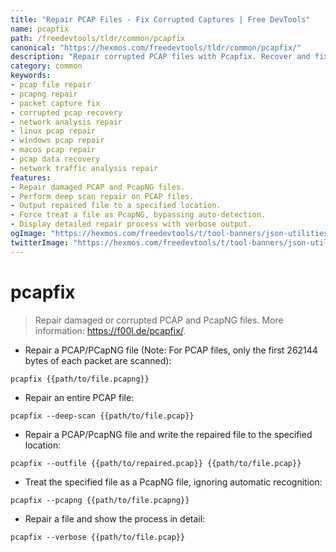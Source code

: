```yaml
---
title: "Repair PCAP Files - Fix Corrupted Captures | Free DevTools"
name: pcapfix
path: /freedevtools/tldr/common/pcapfix
canonical: "https://hexmos.com/freedevtools/tldr/common/pcapfix/"
description: "Repair corrupted PCAP files with Pcapfix. Recover and fix damaged packet captures and PcapNG files. Free online tool, no registration required."
category: common
keywords:
- pcap file repair
- pcapng repair
- packet capture fix
- corrupted pcap recovery
- network analysis repair
- linux pcap repair
- windows pcap repair
- macos pcap repair
- pcap data recovery
- network traffic analysis repair
features:
- Repair damaged PCAP and PcapNG files.
- Perform deep scan repair on PCAP files.
- Output repaired file to a specified location.
- Force treat a file as PcapNG, bypassing auto-detection.
- Display detailed repair process with verbose output.
ogImage: "https://hexmos.com/freedevtools/t/tool-banners/json-utilities-banner.png"
twitterImage: "https://hexmos.com/freedevtools/t/tool-banners/json-utilities-banner.png"
---
```


# pcapfix

> Repair damaged or corrupted PCAP and PcapNG files.
> More information: <https://f00l.de/pcapfix/>.

- Repair a PCAP/PCapNG file (Note: For PCAP files, only the first 262144 bytes of each packet are scanned):

`pcapfix {{path/to/file.pcapng}}`

- Repair an entire PCAP file:

`pcapfix --deep-scan {{path/to/file.pcap}}`

- Repair a PCAP/PcapNG file and write the repaired file to the specified location:

`pcapfix --outfile {{path/to/repaired.pcap}} {{path/to/file.pcap}}`

- Treat the specified file as a PcapNG file, ignoring automatic recognition:

`pcapfix --pcapng {{path/to/file.pcapng}}`

- Repair a file and show the process in detail:

`pcapfix --verbose {{path/to/file.pcap}}`
